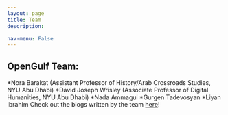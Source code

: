 ```yaml
---
layout: page
title: Team
description: 

nav-menu: False 
---
```


## OpenGulf Team: 

*Nora Barakat (Assistant Professor of History/Arab Crossroads Studies, NYU Abu Dhabi)
*David Joseph Wrisley (Associate Professor of Digital Humanities, NYU Abu Dhabi) 
*Nada Ammagui
*Gurgen Tadevosyan
*Liyan Ibrahim 
Check out the blogs written by the team [here](./blogs.html)!